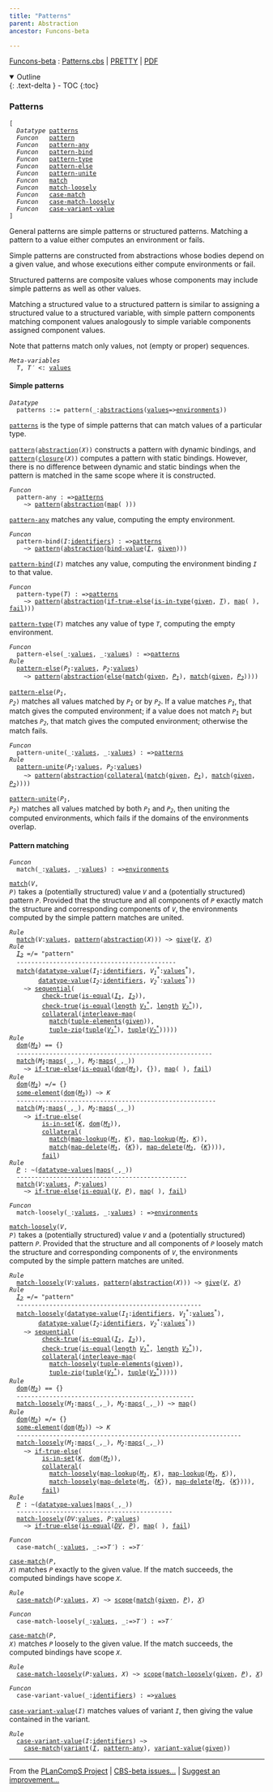 ```yaml
---
title: "Patterns"
parent: Abstraction
ancestor: Funcons-beta

---
```


[Funcons-beta] : [Patterns.cbs] \| [PRETTY] \| [PDF]

<details open markdown="block">
  <summary>
    Outline
  </summary>
  {: .text-delta }
- TOC
{:toc}
</details>

### Patterns

<div class="highlighter-rouge"><pre class="highlight"><code>[
  <i class="keyword">Datatype</i> <span class="name"><a href="#Name_patterns">patterns</a></span>
  <i class="keyword">Funcon</i>   <span class="name"><a href="#Name_pattern">pattern</a></span>
  <i class="keyword">Funcon</i>   <span class="name"><a href="#Name_pattern-any">pattern-any</a></span>
  <i class="keyword">Funcon</i>   <span class="name"><a href="#Name_pattern-bind">pattern-bind</a></span>
  <i class="keyword">Funcon</i>   <span class="name"><a href="#Name_pattern-type">pattern-type</a></span>
  <i class="keyword">Funcon</i>   <span class="name"><a href="#Name_pattern-else">pattern-else</a></span>
  <i class="keyword">Funcon</i>   <span class="name"><a href="#Name_pattern-unite">pattern-unite</a></span>
  <i class="keyword">Funcon</i>   <span class="name"><a href="#Name_match">match</a></span>
  <i class="keyword">Funcon</i>   <span class="name"><a href="#Name_match-loosely">match-loosely</a></span>
  <i class="keyword">Funcon</i>   <span class="name"><a href="#Name_case-match">case-match</a></span>
  <i class="keyword">Funcon</i>   <span class="name"><a href="#Name_case-match-loosely">case-match-loosely</a></span>
  <i class="keyword">Funcon</i>   <span class="name"><a href="#Name_case-variant-value">case-variant-value</a></span>
]</code></pre></div>



  General patterns are simple patterns or structured patterns.
  Matching a pattern to a value either computes an environment or fails.

  Simple patterns are constructed from abstractions whose bodies depend on 
  a given value, and whose executions either compute environments or fail.

  Structured patterns are composite values whose components may include
  simple patterns as well as other values.

  Matching a structured value to a structured pattern is similar to assigning 
  a structured value to a structured variable, with simple pattern components 
  matching component values analogously to simple variable components assigned
  component values.
  
  Note that patterns match only values, not (empty or proper) sequences.



<div class="highlighter-rouge"><pre class="highlight"><code><i class="keyword">Meta-variables</i>
  <span id="PartVariable_T"><i class="var">T</i></span>, <span id="PartVariable_T'"><i class="var">T&prime;</i></span> <: <span class="name"><a href="../../Value-Types/index.html#Name_values">values</a></span></code></pre></div>



#### Simple patterns

<div class="highlighter-rouge"><pre class="highlight"><code><i class="keyword">Datatype</i>
  <span class="name"><span id="Name_patterns">patterns</span></span> ::= <span id="Name_pattern">pattern</span>(_:<span class="name"><a href="../Generic/index.html#Name_abstractions">abstractions</a></span>(<span class="name"><a href="../../Value-Types/index.html#Name_values">values</a></span>=><span class="name"><a href="../../../Computations/Normal/Binding/index.html#Name_environments">environments</a></span>))</code></pre></div>

  
  <code><span class="name"><a href="#Name_patterns">patterns</a></span></code> is the type of simple patterns that can match values of a
  particular type.
   
  <code><span class="name"><a href="#Name_pattern">pattern</a></span>(<span class="name"><a href="../Generic/index.html#Name_abstraction">abstraction</a></span>(<i class="var">X</i>))</code> constructs a pattern with dynamic bindings, and
  <code><span class="name"><a href="#Name_pattern">pattern</a></span>(<span class="name"><a href="../Generic/index.html#Name_closure">closure</a></span>(<i class="var">X</i>))</code> computes a pattern with static bindings. However,
  there is no difference between dynamic and static bindings when the pattern
  is matched in the same scope where it is constructed.



<div class="highlighter-rouge"><pre class="highlight"><code><i class="keyword">Funcon</i>
  <span class="name"><span id="Name_pattern-any">pattern-any</span></span> : =><span class="name"><a href="#Name_patterns">patterns</a></span>
    ~> <span class="name"><a href="#Name_pattern">pattern</a></span>(<span class="name"><a href="../Generic/index.html#Name_abstraction">abstraction</a></span>(<span class="name"><a href="../../Composite/Maps/index.html#Name_map">map</a></span>( )))</code></pre></div>


  <code><span class="name"><a href="#Name_pattern-any">pattern-any</a></span></code> matches any value, computing the empty environment.



<div class="highlighter-rouge"><pre class="highlight"><code><i class="keyword">Funcon</i>
  <span class="name"><span id="Name_pattern-bind">pattern-bind</span></span>(<span id="Variable247_I"><i class="var">I</i></span>:<span class="name"><a href="../../../Computations/Normal/Binding/index.html#Name_identifiers">identifiers</a></span>) : =><span class="name"><a href="#Name_patterns">patterns</a></span>
    ~> <span class="name"><a href="#Name_pattern">pattern</a></span>(<span class="name"><a href="../Generic/index.html#Name_abstraction">abstraction</a></span>(<span class="name"><a href="../../../Computations/Normal/Binding/index.html#Name_bind-value">bind-value</a></span>(<a href="#Variable247_I"><i class="var">I</i></a>, <span class="name"><a href="../../../Computations/Normal/Giving/index.html#Name_given">given</a></span>)))</code></pre></div>


  <code><span class="name"><a href="#Name_pattern-bind">pattern-bind</a></span>(<i class="var">I</i>)</code> matches any value, computing the environment binding <code><i class="var">I</i></code>
  to that value.



<div class="highlighter-rouge"><pre class="highlight"><code><i class="keyword">Funcon</i>
  <span class="name"><span id="Name_pattern-type">pattern-type</span></span>(<span id="Variable337_T"><i class="var">T</i></span>) : =><span class="name"><a href="#Name_patterns">patterns</a></span>
    ~> <span class="name"><a href="#Name_pattern">pattern</a></span>(<span class="name"><a href="../Generic/index.html#Name_abstraction">abstraction</a></span>(<span class="name"><a href="../../../Computations/Normal/Flowing/index.html#Name_if-true-else">if-true-else</a></span>(<span class="name"><a href="../../Value-Types/index.html#Name_is-in-type">is-in-type</a></span>(<span class="name"><a href="../../../Computations/Normal/Giving/index.html#Name_given">given</a></span>, <a href="#Variable337_T"><i class="var">T</i></a>), <span class="name"><a href="../../Composite/Maps/index.html#Name_map">map</a></span>( ), <span class="name"><a href="../../../Computations/Abnormal/Failing/index.html#Name_fail">fail</a></span>)))</code></pre></div>


  <code><span class="name"><a href="#Name_pattern-type">pattern-type</a></span>(<i class="var">T</i>)</code> matches any value of type <code><i class="var">T</i></code>, computing the empty
  environment.

<div class="highlighter-rouge"><pre class="highlight"><code><i class="keyword">Funcon</i>
  <span class="name"><span id="Name_pattern-else">pattern-else</span></span>(_:<span class="name"><a href="../../Value-Types/index.html#Name_values">values</a></span>, _:<span class="name"><a href="../../Value-Types/index.html#Name_values">values</a></span>) : =><span class="name"><a href="#Name_patterns">patterns</a></span>
<i class="keyword">Rule</i>
  <span class="name"><a href="#Name_pattern-else">pattern-else</a></span>(<span id="Variable471_P1"><i class="var">P<sub class="sub">1</sub></i></span>:<span class="name"><a href="../../Value-Types/index.html#Name_values">values</a></span>, <span id="Variable480_P2"><i class="var">P<sub class="sub">2</sub></i></span>:<span class="name"><a href="../../Value-Types/index.html#Name_values">values</a></span>)
    ~> <span class="name"><a href="#Name_pattern">pattern</a></span>(<span class="name"><a href="../Generic/index.html#Name_abstraction">abstraction</a></span>(<span class="name"><a href="../../../Computations/Abnormal/Failing/index.html#Name_else">else</a></span>(<span class="name"><a href="#Name_match">match</a></span>(<span class="name"><a href="../../../Computations/Normal/Giving/index.html#Name_given">given</a></span>, <a href="#Variable471_P1"><i class="var">P<sub class="sub">1</sub></i></a>), <span class="name"><a href="#Name_match">match</a></span>(<span class="name"><a href="../../../Computations/Normal/Giving/index.html#Name_given">given</a></span>, <a href="#Variable480_P2"><i class="var">P<sub class="sub">2</sub></i></a>))))</code></pre></div>


  <code><span class="name"><a href="#Name_pattern-else">pattern-else</a></span>(<i class="var">P<sub class="sub">1</sub></i>, <i class="var">P<sub class="sub">2</sub></i>)</code> matches all values matched by <code><i class="var">P<sub class="sub">1</sub></i></code> or by <code><i class="var">P<sub class="sub">2</sub></i></code>.
  If a value matches <code><i class="var">P<sub class="sub">1</sub></i></code>, that match gives the computed environment;
  if a value does not match <code><i class="var">P<sub class="sub">1</sub></i></code> but matches <code><i class="var">P<sub class="sub">2</sub></i></code>, that match gives 
  the computed environment; otherwise the match fails.

<div class="highlighter-rouge"><pre class="highlight"><code><i class="keyword">Funcon</i>
  <span class="name"><span id="Name_pattern-unite">pattern-unite</span></span>(_:<span class="name"><a href="../../Value-Types/index.html#Name_values">values</a></span>, _:<span class="name"><a href="../../Value-Types/index.html#Name_values">values</a></span>) : =><span class="name"><a href="#Name_patterns">patterns</a></span>
<i class="keyword">Rule</i>
  <span class="name"><a href="#Name_pattern-unite">pattern-unite</a></span>(<span id="Variable687_P1"><i class="var">P<sub class="sub">1</sub></i></span>:<span class="name"><a href="../../Value-Types/index.html#Name_values">values</a></span>, <span id="Variable696_P2"><i class="var">P<sub class="sub">2</sub></i></span>:<span class="name"><a href="../../Value-Types/index.html#Name_values">values</a></span>)
    ~> <span class="name"><a href="#Name_pattern">pattern</a></span>(<span class="name"><a href="../Generic/index.html#Name_abstraction">abstraction</a></span>(<span class="name"><a href="../../../Computations/Normal/Binding/index.html#Name_collateral">collateral</a></span>(<span class="name"><a href="#Name_match">match</a></span>(<span class="name"><a href="../../../Computations/Normal/Giving/index.html#Name_given">given</a></span>, <a href="#Variable687_P1"><i class="var">P<sub class="sub">1</sub></i></a>), <span class="name"><a href="#Name_match">match</a></span>(<span class="name"><a href="../../../Computations/Normal/Giving/index.html#Name_given">given</a></span>, <a href="#Variable696_P2"><i class="var">P<sub class="sub">2</sub></i></a>))))</code></pre></div>


  <code><span class="name"><a href="#Name_pattern-unite">pattern-unite</a></span>(<i class="var">P<sub class="sub">1</sub></i>, <i class="var">P<sub class="sub">2</sub></i>)</code> matches all values matched by both <code><i class="var">P<sub class="sub">1</sub></i></code> and <code><i class="var">P<sub class="sub">2</sub></i></code>,
  then uniting the computed environments, which fails if the domains of the
  environments overlap.



#### Pattern matching

<div class="highlighter-rouge"><pre class="highlight"><code><i class="keyword">Funcon</i>
  <span class="name"><span id="Name_match">match</span></span>(_:<span class="name"><a href="../../Value-Types/index.html#Name_values">values</a></span>, _:<span class="name"><a href="../../Value-Types/index.html#Name_values">values</a></span>) : =><span class="name"><a href="../../../Computations/Normal/Binding/index.html#Name_environments">environments</a></span></code></pre></div>

  <code><span class="name"><a href="#Name_match">match</a></span>(<i class="var">V</i>, <i class="var">P</i>)</code> takes a (potentially structured) value <code><i class="var">V</i></code> and a
  (potentially structured) pattern <code><i class="var">P</i></code>. Provided that the structure and all
  components of <code><i class="var">P</i></code> exactly match the structure and corresponding components
  of <code><i class="var">V</i></code>, the environments computed by the simple pattern matches are united.

<div class="highlighter-rouge"><pre class="highlight"><code><i class="keyword">Rule</i>
  <span class="name"><a href="#Name_match">match</a></span>(<span id="Variable967_V"><i class="var">V</i></span>:<span class="name"><a href="../../Value-Types/index.html#Name_values">values</a></span>, <span class="name"><a href="#Name_pattern">pattern</a></span>(<span class="name"><a href="../Generic/index.html#Name_abstraction">abstraction</a></span>(<span id="Variable977_X"><i class="var">X</i></span>))) ~> <span class="name"><a href="../../../Computations/Normal/Giving/index.html#Name_give">give</a></span>(<a href="#Variable967_V"><i class="var">V</i></a>, <a href="#Variable977_X"><i class="var">X</i></a>)
<i class="keyword">Rule</i>
  <a href="#Variable1067_I2"><i class="var">I<sub class="sub">2</sub></i></a> =/= "pattern"
  --------------------------------------------
  <span class="name"><a href="#Name_match">match</a></span>(<span class="name"><a href="../../Composite/Datatypes/index.html#Name_datatype-value">datatype-value</a></span>(<span id="Variable1038_I1"><i class="var">I<sub class="sub">1</sub></i></span>:<span class="name"><a href="../../../Computations/Normal/Binding/index.html#Name_identifiers">identifiers</a></span>, <span id="Variable1048_V1*"><i class="var">V<sub class="sub">1</sub><sup class="sup">*</sup></i></span>:<span class="name"><a href="../../Value-Types/index.html#Name_values">values</a></span><sup class="sup">*</sup>),
        <span class="name"><a href="../../Composite/Datatypes/index.html#Name_datatype-value">datatype-value</a></span>(<span id="Variable1067_I2"><i class="var">I<sub class="sub">2</sub></i></span>:<span class="name"><a href="../../../Computations/Normal/Binding/index.html#Name_identifiers">identifiers</a></span>, <span id="Variable1077_V2*"><i class="var">V<sub class="sub">2</sub><sup class="sup">*</sup></i></span>:<span class="name"><a href="../../Value-Types/index.html#Name_values">values</a></span><sup class="sup">*</sup>))
    ~> <span class="name"><a href="../../../Computations/Normal/Flowing/index.html#Name_sequential">sequential</a></span>(
         <span class="name"><a href="../../../Computations/Abnormal/Failing/index.html#Name_check-true">check-true</a></span>(<span class="name"><a href="../../Value-Types/index.html#Name_is-equal">is-equal</a></span>(<a href="#Variable1038_I1"><i class="var">I<sub class="sub">1</sub></i></a>, <a href="#Variable1067_I2"><i class="var">I<sub class="sub">2</sub></i></a>)),
         <span class="name"><a href="../../../Computations/Abnormal/Failing/index.html#Name_check-true">check-true</a></span>(<span class="name"><a href="../../Value-Types/index.html#Name_is-equal">is-equal</a></span>(<span class="name"><a href="../../Composite/Sequences/index.html#Name_length">length</a></span> <a href="#Variable1048_V1*"><i class="var">V<sub class="sub">1</sub><sup class="sup">*</sup></i></a>, <span class="name"><a href="../../Composite/Sequences/index.html#Name_length">length</a></span> <a href="#Variable1077_V2*"><i class="var">V<sub class="sub">2</sub><sup class="sup">*</sup></i></a>)),
         <span class="name"><a href="../../../Computations/Normal/Binding/index.html#Name_collateral">collateral</a></span>(<span class="name"><a href="../../../Computations/Normal/Giving/index.html#Name_interleave-map">interleave-map</a></span>(
           <span class="name"><a href="#Name_match">match</a></span>(<span class="name"><a href="../../Composite/Tuples/index.html#Name_tuple-elements">tuple-elements</a></span>(<span class="name"><a href="../../../Computations/Normal/Giving/index.html#Name_given">given</a></span>)),
           <span class="name"><a href="../../Composite/Tuples/index.html#Name_tuple-zip">tuple-zip</a></span>(<span class="name"><a href="../../Composite/Tuples/index.html#Name_tuple">tuple</a></span>(<a href="#Variable1048_V1*"><i class="var">V<sub class="sub">1</sub><sup class="sup">*</sup></i></a>), <span class="name"><a href="../../Composite/Tuples/index.html#Name_tuple">tuple</a></span>(<a href="#Variable1077_V2*"><i class="var">V<sub class="sub">2</sub><sup class="sup">*</sup></i></a>)))))
<i class="keyword">Rule</i>
  <span class="name"><a href="../../Composite/Maps/index.html#Name_dom">dom</a></span>(<a href="#Variable1287_M2"><i class="var">M<sub class="sub">2</sub></i></a>) == {}
  ------------------------------------------------------
  <span class="name"><a href="#Name_match">match</a></span>(<span id="Variable1264_M1"><i class="var">M<sub class="sub">1</sub></i></span>:<span class="name"><a href="../../Composite/Maps/index.html#Name_maps">maps</a></span>(_,_), <span id="Variable1287_M2"><i class="var">M<sub class="sub">2</sub></i></span>:<span class="name"><a href="../../Composite/Maps/index.html#Name_maps">maps</a></span>(_,_))
    ~> <span class="name"><a href="../../../Computations/Normal/Flowing/index.html#Name_if-true-else">if-true-else</a></span>(<span class="name"><a href="../../Value-Types/index.html#Name_is-equal">is-equal</a></span>(<span class="name"><a href="../../Composite/Maps/index.html#Name_dom">dom</a></span>(<a href="#Variable1264_M1"><i class="var">M<sub class="sub">1</sub></i></a>), {}), <span class="name"><a href="../../Composite/Maps/index.html#Name_map">map</a></span>( ), <span class="name"><a href="../../../Computations/Abnormal/Failing/index.html#Name_fail">fail</a></span>)
<i class="keyword">Rule</i>
  <span class="name"><a href="../../Composite/Maps/index.html#Name_dom">dom</a></span>(<a href="#Variable1435_M2"><i class="var">M<sub class="sub">2</sub></i></a>) =/= {}
  <span class="name"><a href="../../Composite/Sets/index.html#Name_some-element">some-element</a></span>(<span class="name"><a href="../../Composite/Maps/index.html#Name_dom">dom</a></span>(<a href="#Variable1435_M2"><i class="var">M<sub class="sub">2</sub></i></a>)) ~> <span id="Variable1399_K"><i class="var">K</i></span>
  -------------------------------------------------------
  <span class="name"><a href="#Name_match">match</a></span>(<span id="Variable1412_M1"><i class="var">M<sub class="sub">1</sub></i></span>:<span class="name"><a href="../../Composite/Maps/index.html#Name_maps">maps</a></span>(_,_), <span id="Variable1435_M2"><i class="var">M<sub class="sub">2</sub></i></span>:<span class="name"><a href="../../Composite/Maps/index.html#Name_maps">maps</a></span>(_,_))
    ~> <span class="name"><a href="../../../Computations/Normal/Flowing/index.html#Name_if-true-else">if-true-else</a></span>(
         <span class="name"><a href="../../Composite/Sets/index.html#Name_is-in-set">is-in-set</a></span>(<a href="#Variable1399_K"><i class="var">K</i></a>, <span class="name"><a href="../../Composite/Maps/index.html#Name_dom">dom</a></span>(<a href="#Variable1412_M1"><i class="var">M<sub class="sub">1</sub></i></a>)),
         <span class="name"><a href="../../../Computations/Normal/Binding/index.html#Name_collateral">collateral</a></span>(
           <span class="name"><a href="#Name_match">match</a></span>(<span class="name"><a href="../../Composite/Maps/index.html#Name_map-lookup">map-lookup</a></span>(<a href="#Variable1412_M1"><i class="var">M<sub class="sub">1</sub></i></a>, <a href="#Variable1399_K"><i class="var">K</i></a>), <span class="name"><a href="../../Composite/Maps/index.html#Name_map-lookup">map-lookup</a></span>(<a href="#Variable1435_M2"><i class="var">M<sub class="sub">2</sub></i></a>, <a href="#Variable1399_K"><i class="var">K</i></a>)),
           <span class="name"><a href="#Name_match">match</a></span>(<span class="name"><a href="../../Composite/Maps/index.html#Name_map-delete">map-delete</a></span>(<a href="#Variable1412_M1"><i class="var">M<sub class="sub">1</sub></i></a>, {<a href="#Variable1399_K"><i class="var">K</i></a>}), <span class="name"><a href="../../Composite/Maps/index.html#Name_map-delete">map-delete</a></span>(<a href="#Variable1435_M2"><i class="var">M<sub class="sub">2</sub></i></a>, {<a href="#Variable1399_K"><i class="var">K</i></a>}))),
         <span class="name"><a href="../../../Computations/Abnormal/Failing/index.html#Name_fail">fail</a></span>)
<i class="keyword">Rule</i>
  <a href="#Variable1660_P"><i class="var">P</i></a> : ~(<span class="name"><a href="../../Composite/Datatypes/index.html#Name_datatype-values">datatype-values</a></span>|<span class="name"><a href="../../Composite/Maps/index.html#Name_maps">maps</a></span>(_,_))
  -----------------------------------------------
  <span class="name"><a href="#Name_match">match</a></span>(<span id="Variable1652_V"><i class="var">V</i></span>:<span class="name"><a href="../../Value-Types/index.html#Name_values">values</a></span>, <span id="Variable1660_P"><i class="var">P</i></span>:<span class="name"><a href="../../Value-Types/index.html#Name_values">values</a></span>)
    ~> <span class="name"><a href="../../../Computations/Normal/Flowing/index.html#Name_if-true-else">if-true-else</a></span>(<span class="name"><a href="../../Value-Types/index.html#Name_is-equal">is-equal</a></span>(<a href="#Variable1652_V"><i class="var">V</i></a>, <a href="#Variable1660_P"><i class="var">P</i></a>), <span class="name"><a href="../../Composite/Maps/index.html#Name_map">map</a></span>( ), <span class="name"><a href="../../../Computations/Abnormal/Failing/index.html#Name_fail">fail</a></span>)</code></pre></div>



<div class="highlighter-rouge"><pre class="highlight"><code><i class="keyword">Funcon</i>
  <span class="name"><span id="Name_match-loosely">match-loosely</span></span>(_:<span class="name"><a href="../../Value-Types/index.html#Name_values">values</a></span>, _:<span class="name"><a href="../../Value-Types/index.html#Name_values">values</a></span>) : =><span class="name"><a href="../../../Computations/Normal/Binding/index.html#Name_environments">environments</a></span></code></pre></div>

  <code><span class="name"><a href="#Name_match-loosely">match-loosely</a></span>(<i class="var">V</i>, <i class="var">P</i>)</code> takes a (potentially structured) value <code><i class="var">V</i></code> and a
  (potentially structured) pattern <code><i class="var">P</i></code>. Provided that the structure and all
  components of <code><i class="var">P</i></code> loosely match the structure and corresponding components
  of <code><i class="var">V</i></code>, the environments computed by the simple pattern matches are united.

<div class="highlighter-rouge"><pre class="highlight"><code><i class="keyword">Rule</i>
  <span class="name"><a href="#Name_match-loosely">match-loosely</a></span>(<span id="Variable1827_V"><i class="var">V</i></span>:<span class="name"><a href="../../Value-Types/index.html#Name_values">values</a></span>, <span class="name"><a href="#Name_pattern">pattern</a></span>(<span class="name"><a href="../Generic/index.html#Name_abstraction">abstraction</a></span>(<span id="Variable1837_X"><i class="var">X</i></span>))) ~> <span class="name"><a href="../../../Computations/Normal/Giving/index.html#Name_give">give</a></span>(<a href="#Variable1827_V"><i class="var">V</i></a>, <a href="#Variable1837_X"><i class="var">X</i></a>)
<i class="keyword">Rule</i>
  <a href="#Variable1927_I2"><i class="var">I<sub class="sub">2</sub></i></a> =/= "pattern"
  ---------------------------------------------------
  <span class="name"><a href="#Name_match-loosely">match-loosely</a></span>(<span class="name"><a href="../../Composite/Datatypes/index.html#Name_datatype-value">datatype-value</a></span>(<span id="Variable1898_I1"><i class="var">I<sub class="sub">1</sub></i></span>:<span class="name"><a href="../../../Computations/Normal/Binding/index.html#Name_identifiers">identifiers</a></span>, <span id="Variable1908_V1*"><i class="var">V<sub class="sub">1</sub><sup class="sup">*</sup></i></span>:<span class="name"><a href="../../Value-Types/index.html#Name_values">values</a></span><sup class="sup">*</sup>),
        <span class="name"><a href="../../Composite/Datatypes/index.html#Name_datatype-value">datatype-value</a></span>(<span id="Variable1927_I2"><i class="var">I<sub class="sub">2</sub></i></span>:<span class="name"><a href="../../../Computations/Normal/Binding/index.html#Name_identifiers">identifiers</a></span>, <span id="Variable1937_V2*"><i class="var">V<sub class="sub">2</sub><sup class="sup">*</sup></i></span>:<span class="name"><a href="../../Value-Types/index.html#Name_values">values</a></span><sup class="sup">*</sup>))
    ~> <span class="name"><a href="../../../Computations/Normal/Flowing/index.html#Name_sequential">sequential</a></span>(
         <span class="name"><a href="../../../Computations/Abnormal/Failing/index.html#Name_check-true">check-true</a></span>(<span class="name"><a href="../../Value-Types/index.html#Name_is-equal">is-equal</a></span>(<a href="#Variable1898_I1"><i class="var">I<sub class="sub">1</sub></i></a>, <a href="#Variable1927_I2"><i class="var">I<sub class="sub">2</sub></i></a>)),
         <span class="name"><a href="../../../Computations/Abnormal/Failing/index.html#Name_check-true">check-true</a></span>(<span class="name"><a href="../../Value-Types/index.html#Name_is-equal">is-equal</a></span>(<span class="name"><a href="../../Composite/Sequences/index.html#Name_length">length</a></span> <a href="#Variable1908_V1*"><i class="var">V<sub class="sub">1</sub><sup class="sup">*</sup></i></a>, <span class="name"><a href="../../Composite/Sequences/index.html#Name_length">length</a></span> <a href="#Variable1937_V2*"><i class="var">V<sub class="sub">2</sub><sup class="sup">*</sup></i></a>)),
         <span class="name"><a href="../../../Computations/Normal/Binding/index.html#Name_collateral">collateral</a></span>(<span class="name"><a href="../../../Computations/Normal/Giving/index.html#Name_interleave-map">interleave-map</a></span>(
           <span class="name"><a href="#Name_match-loosely">match-loosely</a></span>(<span class="name"><a href="../../Composite/Tuples/index.html#Name_tuple-elements">tuple-elements</a></span>(<span class="name"><a href="../../../Computations/Normal/Giving/index.html#Name_given">given</a></span>)),
           <span class="name"><a href="../../Composite/Tuples/index.html#Name_tuple-zip">tuple-zip</a></span>(<span class="name"><a href="../../Composite/Tuples/index.html#Name_tuple">tuple</a></span>(<a href="#Variable1908_V1*"><i class="var">V<sub class="sub">1</sub><sup class="sup">*</sup></i></a>), <span class="name"><a href="../../Composite/Tuples/index.html#Name_tuple">tuple</a></span>(<a href="#Variable1937_V2*"><i class="var">V<sub class="sub">2</sub><sup class="sup">*</sup></i></a>)))))
<i class="keyword">Rule</i>
  <span class="name"><a href="../../Composite/Maps/index.html#Name_dom">dom</a></span>(<a href="#Variable2147_M2"><i class="var">M<sub class="sub">2</sub></i></a>) == {}
  -------------------------------------------------
  <span class="name"><a href="#Name_match-loosely">match-loosely</a></span>(<span id="Variable2124_M1"><i class="var">M<sub class="sub">1</sub></i></span>:<span class="name"><a href="../../Composite/Maps/index.html#Name_maps">maps</a></span>(_,_), <span id="Variable2147_M2"><i class="var">M<sub class="sub">2</sub></i></span>:<span class="name"><a href="../../Composite/Maps/index.html#Name_maps">maps</a></span>(_,_)) ~> <span class="name"><a href="../../Composite/Maps/index.html#Name_map">map</a></span>()
<i class="keyword">Rule</i>
  <span class="name"><a href="../../Composite/Maps/index.html#Name_dom">dom</a></span>(<a href="#Variable2259_M2"><i class="var">M<sub class="sub">2</sub></i></a>) =/= {}
  <span class="name"><a href="../../Composite/Sets/index.html#Name_some-element">some-element</a></span>(<span class="name"><a href="../../Composite/Maps/index.html#Name_dom">dom</a></span>(<a href="#Variable2259_M2"><i class="var">M<sub class="sub">2</sub></i></a>)) ~> <span id="Variable2223_K"><i class="var">K</i></span>
  --------------------------------------------------------------
  <span class="name"><a href="#Name_match-loosely">match-loosely</a></span>(<span id="Variable2236_M1"><i class="var">M<sub class="sub">1</sub></i></span>:<span class="name"><a href="../../Composite/Maps/index.html#Name_maps">maps</a></span>(_,_), <span id="Variable2259_M2"><i class="var">M<sub class="sub">2</sub></i></span>:<span class="name"><a href="../../Composite/Maps/index.html#Name_maps">maps</a></span>(_,_))
    ~> <span class="name"><a href="../../../Computations/Normal/Flowing/index.html#Name_if-true-else">if-true-else</a></span>(
         <span class="name"><a href="../../Composite/Sets/index.html#Name_is-in-set">is-in-set</a></span>(<a href="#Variable2223_K"><i class="var">K</i></a>, <span class="name"><a href="../../Composite/Maps/index.html#Name_dom">dom</a></span>(<a href="#Variable2236_M1"><i class="var">M<sub class="sub">1</sub></i></a>)),
         <span class="name"><a href="../../../Computations/Normal/Binding/index.html#Name_collateral">collateral</a></span>(
           <span class="name"><a href="#Name_match-loosely">match-loosely</a></span>(<span class="name"><a href="../../Composite/Maps/index.html#Name_map-lookup">map-lookup</a></span>(<a href="#Variable2236_M1"><i class="var">M<sub class="sub">1</sub></i></a>, <a href="#Variable2223_K"><i class="var">K</i></a>), <span class="name"><a href="../../Composite/Maps/index.html#Name_map-lookup">map-lookup</a></span>(<a href="#Variable2259_M2"><i class="var">M<sub class="sub">2</sub></i></a>, <a href="#Variable2223_K"><i class="var">K</i></a>)),
           <span class="name"><a href="#Name_match-loosely">match-loosely</a></span>(<span class="name"><a href="../../Composite/Maps/index.html#Name_map-delete">map-delete</a></span>(<a href="#Variable2236_M1"><i class="var">M<sub class="sub">1</sub></i></a>, {<a href="#Variable2223_K"><i class="var">K</i></a>}), <span class="name"><a href="../../Composite/Maps/index.html#Name_map-delete">map-delete</a></span>(<a href="#Variable2259_M2"><i class="var">M<sub class="sub">2</sub></i></a>, {<a href="#Variable2223_K"><i class="var">K</i></a>}))),
         <span class="name"><a href="../../../Computations/Abnormal/Failing/index.html#Name_fail">fail</a></span>)
<i class="keyword">Rule</i>
  <a href="#Variable2484_P"><i class="var">P</i></a> : ~(<span class="name"><a href="../../Composite/Datatypes/index.html#Name_datatype-values">datatype-values</a></span>|<span class="name"><a href="../../Composite/Maps/index.html#Name_maps">maps</a></span>(_,_))
  -------------------------------------------
  <span class="name"><a href="#Name_match-loosely">match-loosely</a></span>(<span id="Variable2476_DV"><i class="var">DV</i></span>:<span class="name"><a href="../../Value-Types/index.html#Name_values">values</a></span>, <span id="Variable2484_P"><i class="var">P</i></span>:<span class="name"><a href="../../Value-Types/index.html#Name_values">values</a></span>)
    ~> <span class="name"><a href="../../../Computations/Normal/Flowing/index.html#Name_if-true-else">if-true-else</a></span>(<span class="name"><a href="../../Value-Types/index.html#Name_is-equal">is-equal</a></span>(<a href="#Variable2476_DV"><i class="var">DV</i></a>, <a href="#Variable2484_P"><i class="var">P</i></a>), <span class="name"><a href="../../Composite/Maps/index.html#Name_map">map</a></span>( ), <span class="name"><a href="../../../Computations/Abnormal/Failing/index.html#Name_fail">fail</a></span>)</code></pre></div>



<div class="highlighter-rouge"><pre class="highlight"><code><i class="keyword">Funcon</i>
  <span class="name"><span id="Name_case-match">case-match</span></span>(_:<span class="name"><a href="../../Value-Types/index.html#Name_values">values</a></span>, _:=><span id="Variable2551_T'"><i class="var">T&prime;</i></span>) : =><span id="Variable2568_T'"><i class="var">T&prime;</i></span></code></pre></div>

  <code><span class="name"><a href="#Name_case-match">case-match</a></span>(<i class="var">P</i>, <i class="var">X</i>)</code> matches <code><i class="var">P</i></code> exactly to the given value.
  If the match succeeds, the computed bindings have scope <code><i class="var">X</i></code>.

<div class="highlighter-rouge"><pre class="highlight"><code><i class="keyword">Rule</i>
  <span class="name"><a href="#Name_case-match">case-match</a></span>(<span id="Variable2635_P"><i class="var">P</i></span>:<span class="name"><a href="../../Value-Types/index.html#Name_values">values</a></span>, <span id="Variable2643_X"><i class="var">X</i></span>) ~> <span class="name"><a href="../../../Computations/Normal/Binding/index.html#Name_scope">scope</a></span>(<span class="name"><a href="#Name_match">match</a></span>(<span class="name"><a href="../../../Computations/Normal/Giving/index.html#Name_given">given</a></span>, <a href="#Variable2635_P"><i class="var">P</i></a>), <a href="#Variable2643_X"><i class="var">X</i></a>)</code></pre></div>



<div class="highlighter-rouge"><pre class="highlight"><code><i class="keyword">Funcon</i>
  <span class="name"><span id="Name_case-match-loosely">case-match-loosely</span></span>(_:<span class="name"><a href="../../Value-Types/index.html#Name_values">values</a></span>, _:=><span id="Variable2700_T'"><i class="var">T&prime;</i></span>) : =><span id="Variable2717_T'"><i class="var">T&prime;</i></span></code></pre></div>

  <code><span class="name"><a href="#Name_case-match">case-match</a></span>(<i class="var">P</i>, <i class="var">X</i>)</code> matches <code><i class="var">P</i></code> loosely to the given value. 
  If the match succeeds, the computed bindings have scope <code><i class="var">X</i></code>.

<div class="highlighter-rouge"><pre class="highlight"><code><i class="keyword">Rule</i>
  <span class="name"><a href="#Name_case-match-loosely">case-match-loosely</a></span>(<span id="Variable2784_P"><i class="var">P</i></span>:<span class="name"><a href="../../Value-Types/index.html#Name_values">values</a></span>, <span id="Variable2792_X"><i class="var">X</i></span>) ~> <span class="name"><a href="../../../Computations/Normal/Binding/index.html#Name_scope">scope</a></span>(<span class="name"><a href="#Name_match-loosely">match-loosely</a></span>(<span class="name"><a href="../../../Computations/Normal/Giving/index.html#Name_given">given</a></span>, <a href="#Variable2784_P"><i class="var">P</i></a>), <a href="#Variable2792_X"><i class="var">X</i></a>)</code></pre></div>



<div class="highlighter-rouge"><pre class="highlight"><code><i class="keyword">Funcon</i>
  <span class="name"><span id="Name_case-variant-value">case-variant-value</span></span>(_:<span class="name"><a href="../../../Computations/Normal/Binding/index.html#Name_identifiers">identifiers</a></span>) : =><span class="name"><a href="../../Value-Types/index.html#Name_values">values</a></span></code></pre></div>

  <code><span class="name"><a href="#Name_case-variant-value">case-variant-value</a></span>(<i class="var">I</i>)</code> matches values of variant <code><i class="var">I</i></code>, then
  giving the value contained in the variant.

<div class="highlighter-rouge"><pre class="highlight"><code><i class="keyword">Rule</i>
  <span class="name"><a href="#Name_case-variant-value">case-variant-value</a></span>(<span id="Variable2895_I"><i class="var">I</i></span>:<span class="name"><a href="../../../Computations/Normal/Binding/index.html#Name_identifiers">identifiers</a></span>) ~>
    <span class="name"><a href="#Name_case-match">case-match</a></span>(<span class="name"><a href="../../Composite/Variants/index.html#Name_variant">variant</a></span>(<a href="#Variable2895_I"><i class="var">I</i></a>, <span class="name"><a href="#Name_pattern-any">pattern-any</a></span>), <span class="name"><a href="../../Composite/Variants/index.html#Name_variant-value">variant-value</a></span>(<span class="name"><a href="../../../Computations/Normal/Giving/index.html#Name_given">given</a></span>))</code></pre></div>



[Funcons-beta]: /CBS-beta/docs/Funcons-beta
  "FUNCONS-BETA"
[Unstable-Funcons-beta]: /CBS-beta/docs/Unstable-Funcons-beta
  "UNSTABLE-FUNCONS-BETA"
[Languages-beta]: /CBS-beta/docs/Languages-beta
  "LANGUAGES-BETA"
[Unstable-Languages-beta]: /CBS-beta/docs/Unstable-Languages-beta
  "UNSTABLE-LANGUAGES-BETA"
[CBS-beta]: /CBS-beta
  "CBS-BETA"
[Patterns.cbs]: https://github.com/plancomps/CBS-beta/blob/master/Funcons-beta/Values/Abstraction/Patterns/Patterns.cbs
  "CBS SOURCE FILE ON GITHUB"
[PLAIN]: /CBS-beta/docs/Funcons-beta/Values/Abstraction/Patterns
  "CBS SOURCE WEB PAGE"
[PRETTY]: /CBS-beta/math/Funcons-beta/Values/Abstraction/Patterns
  "CBS-KATEX WEB PAGE"
[PDF]: /CBS-beta/math/Funcons-beta/Values/Abstraction/Patterns/Patterns.pdf
  "CBS-LATEX PDF FILE"
[PLanCompS Project]: https://plancomps.github.io
  "PROGRAMMING LANGUAGE COMPONENTS AND SPECIFICATIONS PROJECT HOME PAGE"

____

From the [PLanCompS Project] | [CBS-beta issues...] | [Suggest an improvement...]

[CBS-beta issues...]: https://github.com/plancomps/CBS-beta/issues
   "CBS-BETA ISSUE REPORTS ON GITHUB"
 [Suggest an improvement...]: mailto:plancomps@gmail.com?Subject=CBS-beta%20-%20comment&Body=Re%3A%20CBS-beta%20specification%20at%20Values/Abstraction/Patterns/Patterns.cbs%0A%0AComment/Query/Issue/Suggestion%3A%0A%0A%0ASignature%3A%0A
   "GENERATE AN EMAIL TEMPLATE"
